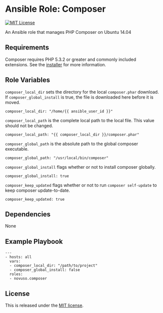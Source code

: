 # Ansible Role: Composer

[![MIT License](http://img.shields.io/badge/license-MIT-003399.svg)](http://opensource.org/licenses/MIT)

An Ansible role that manages PHP Composer on Ubuntu 14.04

## Requirements

Composer requires PHP 5.3.2 or greater and commonly included extensions. See
the [installer](https://github.com/composer/getcomposer.org/blob/master/web/installer)
for more information.

## Role Variables

`composer_local_dir` sets the directory for the local `composer.phar` download.
If `composer_global_install` is true, the file is downloaded here before it is
moved.

    composer_local_dir: "/home/{{ ansible_user_id }}"

`composer_local_path` is the complete local path to the local file. This value
should not be changed.

    composer_local_path: "{{ composer_local_dir }}/composer.phar"

`composer_global_path` is the absolute path to the global composer executable.

    composer_global_path: "/usr/local/bin/composer"

`composer_global_install` flags whether or not to install composer globally.

    composer_global_install: true

`composer_keep_updated` flags whether or not to run `composer self-update` to
keep composer update-to-date.

    composer_keep_updated: true

## Dependencies

None

## Example Playbook

    ---
    - hosts: all
      vars:
      - composer_local_dir: "/path/to/project"
      - composer_global_install: false
      roles:
      - novuso.composer

## License

This is released under the [MIT license](http://opensource.org/licenses/MIT).
